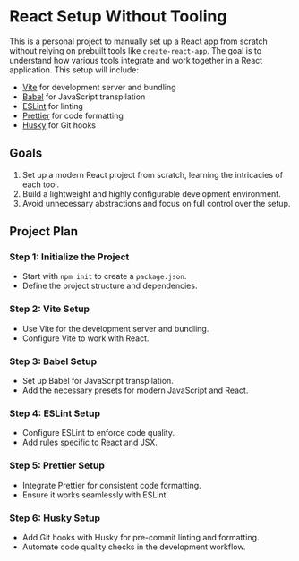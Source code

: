 # React Setup Without Tooling

This is a personal project to manually set up a React app from scratch without relying on prebuilt tools like `create-react-app`. The goal is to understand how various tools integrate and work together in a React application. This setup will include:

- [Vite](https://vitejs.dev) for development server and bundling
- [Babel](https://babeljs.io) for JavaScript transpilation
- [ESLint](https://eslint.org) for linting
- [Prettier](https://prettier.io) for code formatting
- [Husky](https://typicode.github.io/husky) for Git hooks

## Goals

1. Set up a modern React project from scratch, learning the intricacies of each tool.
2. Build a lightweight and highly configurable development environment.
3. Avoid unnecessary abstractions and focus on full control over the setup.

## Project Plan

### Step 1: Initialize the Project

- Start with `npm init` to create a `package.json`.
- Define the project structure and dependencies.

### Step 2: Vite Setup

- Use Vite for the development server and bundling.
- Configure Vite to work with React.

### Step 3: Babel Setup

- Set up Babel for JavaScript transpilation.
- Add the necessary presets for modern JavaScript and React.

### Step 4: ESLint Setup

- Configure ESLint to enforce code quality.
- Add rules specific to React and JSX.

### Step 5: Prettier Setup

- Integrate Prettier for consistent code formatting.
- Ensure it works seamlessly with ESLint.

### Step 6: Husky Setup

- Add Git hooks with Husky for pre-commit linting and formatting.
- Automate code quality checks in the development workflow.

